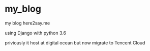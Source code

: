 # my_blog
my blog here2say.me

using Django with python 3.6

priviously it host at digital ocean
but now migrate to Tencent Cloud
